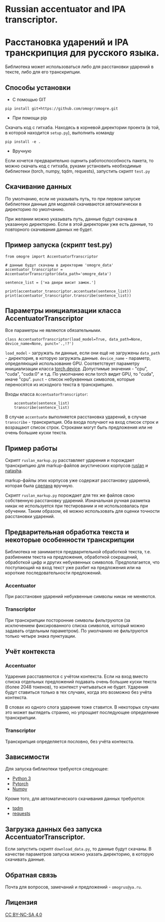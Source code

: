 # Russian accentuator and IPA transcriptor.

# Расстановка ударений и IPA транскрипция для русского языка.

Библиотека может использоваться либо для расстановки ударений в тексте, либо для его транскрипции.

## Способы установки

* С помощью GIT

```
pip install git+https://github.com/omogr/omogre.git
```

* При помощи pip

Скачать код с гитхаба. Hаходясь в корневой директории проекта (в той, в которой находится `setup.py`), выполнить команду

```
pip install -e .
```

* Вручную

Если хочется предварительно оценить работоспособность пакета, то можно скачать код с гитхаба, руками установить необходимые библиотеки (torch, numpy, tqdm, requests), запустить скрипт `test.py`

## Скачивание данных

По умолчанию, если не указывать путь, то при первом запуске библиотеки данные для моделей скачиваются автоматически в директорию по умолчанию.

При желании можно указывать путь, данные будут скачаны в указанную директорию. Если в этой директории уже есть данные, то повторного скачивания данных не будет.

## Пример запуска (скрипт test.py)

```
from omogre import AccentuatorTranscriptor

# данные будут скачаны в директорию 'omogre_data'
accentuator_transcriptor = AccentuatorTranscriptor(data_path='omogre_data')

sentence_list = ['на двери висит замок.']

print(accentuator_transcriptor.accentuate(sentence_list))        
print(accentuator_transcriptor.transcribe(sentence_list))
```
       
## Параметры инициализации класса AccentuatorTranscriptor

Все параметры не являются обязательными. 

```
class AccentuatorTranscriptor(load_model=True, data_path=None, device_name=None, punct='.,!?')
```

`load_model` - загружать ли данные, если они ещё не загружены
`data_path` - директория, в которую загружать данные.
`device_name` - параметр, определяющий использование GPU. Соответствует параметру инициализации класса [torch.device](https://pytorch.org/docs/stable/tensor_attributes.html#torch.device).	Допустимые значения - "cpu", "cuda", "cuda:0" и т.д. По умолчанию если torch видит GPU, то "cuda", иначе "cpu".
`punct` - список небуквенных символов, которые переносятся из исходного текста в транскрипцию.  
	 
Входы класса `AccentuatorTranscriptor`:

```
	accentuate(sentence_list)
	transcribe(sentence_list)
```
	
В случае `accentuate` выполняется расcтановка ударений, в случае `transcribe` - транскрипция. Оба входа получают на вход список строк и возращают список строк. Строками могут быть предложения или не очень большие куски текста.

## Пример работы

Скрипт `ruslan_markup.py` расставляет ударения и порождает транскрипцию для markup-файлов акустических корпусов [ruslan](http://dataset.sova.ai/SOVA-TTS/ruslan/ruslan_dataset.tar) и [natasha](http://dataset.sova.ai/SOVA-TTS/natasha/natasha_dataset.tar).

markup-файлы этих корпусов уже содержат расстановку ударений, которая была [сделана](https://habr.com/ru/companies/ashmanov_net/articles/528296/) вручную. 

Скрипт `ruslan_markup.py` порождает для тех же файлов свою собственную расстановку ударений. Изначальная ручная разметка никак не используется при тестировании и не использовалась при обучении. Таким образом, её можно использовать для оценки точности расстановки ударений.

## Предварительная обработка текста и некоторые особенности транскрипции

Библиотека не занимается предварительной обработкой текста, т.е. разбиением текста на предложения, обработкой сокращений, обработкой цифр и других небуквенных символов. Предполагается, что поступающий на вход текст уже разбит на предложения или на короткие последовательности предложений. 

### Accentuator

При расстановке ударений небуквенные символы никак не меняются.

### Transcriptor

При транскрипции посторонние символы фильтруются (за исключением фиксированного списка символов, который можно задавать отдельным параметром). По умолчанию не фильтруются только четыре знака пунктуации.
 
## Учёт контекста

### Accentuator

Ударения расставляются с учётом контекста. Если на вход вместо списка отдельных предложений подавать очень большие куски текста (более 2048 токенов), то контекст учитываться не будет. Ударения будут ставиться только в тех случаях, когда это возможно без учёта контекста.

В словах из одного слога ударение тоже ставится. В некоторых случаях это может выглядеть странно, но упрощает последующее определение транскрипции. 

### Transcriptor

Транскрипция определяется пословно, без учёта контекста.

## Зависимости

Для запуска библиотеки требуются следующее:
* [Python 3](https://www.python.org/)
* [Pytorch](https://pytorch.org/)
* [Numpy](https://numpy.org/)

Кроме того, для автоматического скачивания данных требуются:
* [tqdm](https://tqdm.github.io/)
* [requests](https://pypi.org/project/requests/)

## Загрузка данных без запуска AccentuatorTranscriptor.

Если запустить скрипт `download_data.py`, то данные будут скачаны. В качестве параметров запуска можно указать директорию, в которую скачивать данные.

## Обратная связь

Почта для вопросов, замечаний и предложений - `omogrus@ya.ru`.

## Лицензия

[CC BY-NC-SA 4.0](https://creativecommons.org/licenses/by-nc-sa/4.0/deed.ru)

